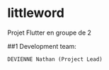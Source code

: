 # littleword
Projet Flutter en groupe de 2

##1 Development team:

    DEVIENNE Nathan (Project Lead)
    
